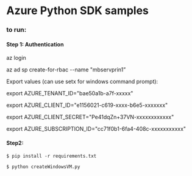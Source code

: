 # Azure Python SDK samples
### to run:
#### Step 1: Authentication

az login

az ad sp create-for-rbac --name "mbservprin1”

Export values (can use setx for windows command prompt):

export AZURE_TENANT_ID="bae50a1b-a7f-xxxxx"

export AZURE_CLIENT_ID="e1156021-c619-xxxx-b6e5-xxxxxxx"

export AZURE_CLIENT_SECRET="Pe41dqZn+37VN-xxxxxxxxxxxx"

export AZURE_SUBSCRIPTION_ID="cc71f0b1-6fa4-408c-xxxxxxxxxxx"



#### Step2:
`$ pip install -r requirements.txt`

`$ python createWindowsVM.py`
